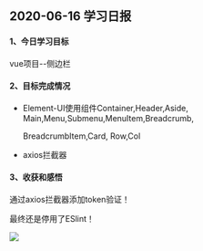 ## 2020-06-16 学习日报

#### 1、今日学习目标

vue项目--侧边栏

#### 2、目标完成情况

- Element-UI使用组件Container,Header,Aside, Main,Menu,Submenu,MenuItem,Breadcrumb,

    BreadcrumbItem,Card, Row,Col

- axios拦截器

#### 3、收获和感悟

通过axios拦截器添加token验证！

最终还是停用了ESlint！

![](http://qn.huat.xyz/content/20200617220332.png)

